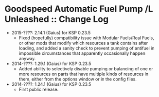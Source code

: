 # Goodspeed Automatic Fuel Pump /L Unleashed :: Change Log

* 2015-????: 2.14.1 (Gaius) for KSP 0.23.5
	+ Fixed (hopefully) compatibility issue with Modular Fuels/Real Fuels, or other mods that modify which resources a tank contains after loading, and added a sanity check to prevent pumping of antifuel in impossible circumstances that apparently occasionally happen anyway.
* 2014-????: 1.29.1 (Gaius) for KSP 0.23.5
	+ Added ability to selectively disable pumping or balancing of one or more resources on parts that have multiple kinds of resources in them, either from the options window or in the config files.
* 2014-????: 1.24.1 (Gaius) for KSP 0.23.5
	+ First public release.
